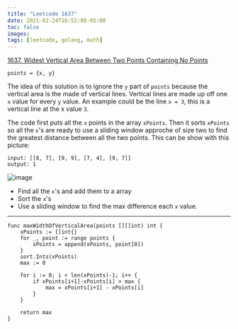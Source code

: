 ```yaml
---
title: "Leetcode 1637"
date: 2021-02-24T16:52:08-05:00
toc: false
images:
tags: [leetcode, golang, math]
---
```

[1637. Widest Vertical Area Between Two Points Containing No Points](https://leetcode.com/problems/widest-vertical-area-between-two-points-containing-no-points/)

    points = {x, y}

The idea of this solution is to ignore the `y` part of `points` because the vertical area is the made of vertical lines. Vertical lines are made up off one `x` value for every `y` value. An example could be the line `x = 3`, this is a vertical line at the x value `3`.

The code first puts all the `x` points in the array `xPoints`. Then it sorts `xPoints` so all the `x`'s are ready to use a sliding window approche of size two to find the greatest distance between all the two points. This can be show with this picture:

```
input: [[8, 7], [9, 9], [7, 4], [9, 7]]
output: 1
```

![image](https://assets.leetcode.com/users/images/84ee2492-0703-4617-a38e-6691b4bcc3ea_1614125888.3422618.png)

* Find all the `x`'s and add them to a array
* Sort the `x`'s
* Use a sliding window to find the max difference each `x` value.
* **

```
func maxWidthOfVerticalArea(points [][]int) int {
	xPoints := []int{}
	for _, point := range points {
		xPoints = append(xPoints, point[0])
	}
	sort.Ints(xPoints)
	max := 0

	for i := 0; i < len(xPoints)-1; i++ {
		if xPoints[i+1]-xPoints[i] > max {
			max = xPoints[i+1] - xPoints[i]
		}
	}

	return max
}
```
